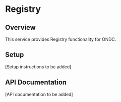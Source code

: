 # Registry

## Overview
This service provides Registry functionality for ONDC.

## Setup
[Setup instructions to be added]

## API Documentation
[API documentation to be added]
